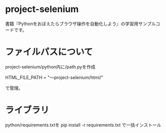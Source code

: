 # project-selenium
書籍『Pythonをおぼえたらブラウザ操作を自動化しよう』の学習用サンプルコードです。

# ファイルパスについて
project-selenium/python内に/path.pyを作成

HTML_FILE_PATH = "～project-selenium/html/"

で管理。

# ライブラリ
python/requirements.txtを
pip install -r requirements.txt
で一括インストール